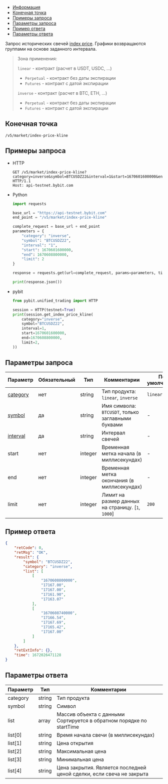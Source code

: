 - [Информация](#информация)
- [Конечная точка](#конечная-точка)
- [Примеры запроса](#примеры-запроса)
- [Параметры запроса](#параметры-запроса)
- [Пример ответа](#пример-ответа)
- [Параметры ответа](#параметры-ответа)

<a id="информация"></a>

Запрос исторических свечей
[index price](https://www.bybit.com/en-US/help-center/s/article/Glossary-Bybit-Trading-Terms). Графики возвращаются
группами на основе заданного интервала.

>Зона применения:  
>
>`linear` - контракт (расчет в USDT, USDC, ...)
>
> - `Perpetual` - контракт без даты экспирации
> - `Futures` - контракт с датой экспирации
>
>`inverse` - контракт (расчет в BTC, ETH, ...)
>
> - `Perpetual` - контракт без даты экспирации
> - `Futures` - контракт с датой экспирации

## Конечная точка

`/v5/market/index-price-kline`

<a id="примеры-запроса"></a>

## Примеры запроса

- HTTP

  ```http
  GET /v5/market/index-price-kline?category=inverse&symbol=BTCUSDZ22&interval=1&start=1670601600000&end=1670608800000&limit=2 HTTP/1.1
  Host: api-testnet.bybit.com
  ```

- Python

  ```python
  import requests

  base_url = "https://api-testnet.bybit.com"
  end_point = "/v5/market/index-price-kline"

  complete_request = base_url + end_point
  parameters = {
      "category": "inverse",
      "symbol": "BTCUSDZ22",
      "interval": "1",
      "start": 1670601600000,
      "end": 1670608800000,
      "limit": 2
  }
  
  response = requests.get(url=complete_request, params=parameters, timeout=10)

  print(response.json())
  ```

- pybit

  ```python
  from pybit.unified_trading import HTTP

  session = HTTP(testnet=True)
  print(session.get_index_price_kline(
      category="inverse",
      symbol="BTCUSDZ22",
      interval=1,
      start=1670601600000,
      end=1670608800000,
      limit=2,
  ))
  ```

<a id="параметры-запроса"></a>

## Параметры запроса

|Параметр  	            	            	            	            |Обязательный  |Тип       |Комментарии                                          |По умолчанию|
|-----------------------------------------------------------------------|--------------|----------|-----------------------------------------------------|------------|
|[category](<../19.Определения значений в запросах и ответах.md#category>)	|нет           |string    |Тип продукта: `linear`, `inverse`                    |`linear`      |
|[symbol](<../19.Определения значений в запросах и ответах.md#symbol>)	    |да            |string    |Имя символа: `BTCUSDT`, только заглавными буквами    |-           |
|[interval](<../19.Определения значений в запросах и ответах.md#interval>)    |да            |string    |Интервал свечей                                      |-           |
|start	           	            	            	                    |нет           |integer   |Временная метка начала (в миллисекундах)                          |-           |
|end               	            	            	                    |нет      	   |integer   |Временная метка окончания (в миллисекундах)                       |-           |
|limit	            	            	            	                |нет      	   |integer   |Лимит на размер данных на страницу. [`1`, `1000`]        |`200`         |

<a id="пример-ответа"></a>

## Пример ответа

```json
{
    "retCode": 0,
    "retMsg": "OK",
    "result": {
        "symbol": "BTCUSDZ22",
        "category": "inverse",
        "list": [
            [
                "1670608800000",
                "17167.00",
                "17167.00",
                "17161.90",
                "17163.07"
            ],
            [
                "1670608740000",
                "17166.54",
                "17167.69",
                "17165.42",
                "17167.00"
            ]
        ]
    },
    "retExtInfo": {},
    "time": 1672026471128
}
```

<a id="параметры-ответа"></a>

## Параметры ответа

|Параметр  |Тип       |Комментарии                                                                              |
|----------|----------|-----------------------------------------------------------------------------------------|
|category  |string    |Тип продукта                                                                             |
|symbol    |string    |Символ                                                                                   |
|list      |array     |Массив объекта с данными<br>Сортируется в обратном порядке по startTime       |
|list[0]   |string    |Время начала свечи (в миллисекундах)                                                                  |
|list[1]   |string    |Цена открытия                                                                            |
|list[2]   |string    |Максимальная цена                                                                        |
|list[3]   |string    |Минимальная цена                                                                         |
|list[4]   |string    |Цена закрытия. Является последней ценой сделки, если свеча не закрыта                    |
